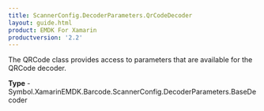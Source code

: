 ```yaml
---
title: ScannerConfig.DecoderParameters.QrCodeDecoder
layout: guide.html
product: EMDK For Xamarin
productversion: '2.2'
---
```

The QRCode class provides access to parameters that are available for the QRCode decoder.

**Type** - Symbol.XamarinEMDK.Barcode.ScannerConfig.DecoderParameters.BaseDecoder







